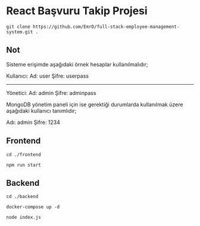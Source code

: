 # React Başvuru Takip Projesi

``git clone https://github.com/EmrD/full-stack-employee-management-system.git .``

## Not

Sisteme erişimde aşağıdaki örnek hesaplar kullanılmalıdır; 

Kullanıcı: 
Ad: user
Şifre: userpass

--------------------------------------------------------------------------------------

Yönetici:
Ad: admin
Şifre: adminpass

MongoDB yönetim paneli için ise gerektiği durumlarda kullanılmak üzere aşağıdaki kullanıcı tanımlıdır; 

Adı: admin
Şifre: 1234

## Frontend
``cd ./frontend``

``npm run start``

## Backend

``cd ./backend``

``docker-compose up -d``

``node index.js``
